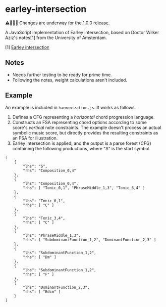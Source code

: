 # earley-intersection

⚠️👷🏻‍♂️ Changes are underway for the 1.0.0 release.


A JavaScript implementation of Earley intersection, based on Doctor Wilker Aziz's notes[1] from the University of Amsterdam.

[1] [Earley intersection](https://uva-slpl.github.io/nlp2/resources/papers/Aziz-Earley.pdf)

## Notes
 - Needs further testing to be ready for prime time.
 - Following the notes, weight calculations aren't included.

## Example
An example is included in `harmonization.js`. It works as follows.

1. Defines a CFG representing a *horizontal* chord progression language.
2. Constructs an FSA representing chord options according to some score's *vertical* note constraints. The example doesn't process an actual symbolic music score, but directly provides the resulting constraints as an FSA for illustration.
3. Earley intersection is applied, and the output is a parse forest (CFG) containing the following productions, where "S" is the start symbol.

```
[
    {
        "lhs": "S",
        "rhs": "Composition_0,4"
    },
    {
        "lhs": "Composition_0,4",
        "rhs": [ "Tonic_0,1", "PhraseMiddle_1,3", "Tonic_3,4" ]
    },
    {
        "lhs": "Tonic_0,1",
        "rhs": [ "C" ]
    },
    {
        "lhs": "Tonic_3,4",
        "rhs": [ "C" ]
    },
    {
        "lhs": "PhraseMiddle_1,3",
        "rhs": [ "SubdominantFunction_1,2", "DominantFunction_2,3" ]
    },
    {
        "lhs": "SubdominantFunction_1,2",
        "rhs": [ "Dm" ]
    },
    {
        "lhs": "SubdominantFunction_1,2",
        "rhs": [ "F" ]
    },
    {
        "lhs": "DominantFunction_2,3",
        "rhs": [ "Bdim" ]
    }
]
```

